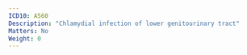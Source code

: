 ```yaml
---
ICD10: A560
Description: "Chlamydial infection of lower genitourinary tract"
Matters: No
Weight: 0
---
```

